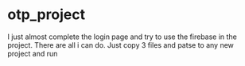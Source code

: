 # otp_project
I just almost complete the login page and try to use the firebase in the project. There are all i can do.
Just copy 3 files and patse to any new project and run
